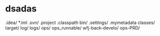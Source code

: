 # dsadas
.idea/
*.iml
.svn/
.project
.classpath
bin/
.settings/
.mymetadata
classes/
target/
log/
logs/
ops/
ops_runnable/
wfj-back-develo/
ops-PRD/
